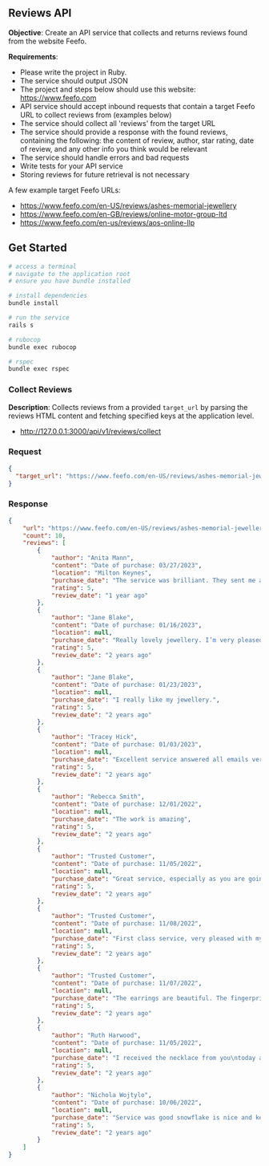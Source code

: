 ## Reviews API
**Objective**: Create an API service that collects and returns reviews found from the website Feefo.

**Requirements**:  
- Please write the project in Ruby.
- The service should output JSON
- The project and steps below should use this website: https://www.feefo.com
- API service should accept inbound requests that contain a target Feefo URL to collect reviews from (examples below)
- The service should collect all 'reviews' from the target URL
- The service should provide a response with the found reviews, containing the following: the content of review, author, star rating, date of review, and any other info you think would be relevant
- The service should handle errors and bad requests
- Write tests for your API service
- Storing reviews for future retrieval is not necessary

A few example target Feefo URLs:
- https://www.feefo.com/en-US/reviews/ashes-memorial-jewellery
- https://www.feefo.com/en-GB/reviews/online-motor-group-ltd
- https://www.feefo.com/en-us/reviews/aos-online-llp


## Get Started
```bash
# access a terminal
# navigate to the application root
# ensure you have bundle installed

# install dependencies
bundle install

# run the service
rails s 

# rubocop
bundle exec rubocop

# rspec
bundle exec rspec
```

### Collect Reviews 
**Description**: Collects reviews from a provided `target_url` by parsing the reviews HTML content and fetching specified keys at the application level.
- http://127.0.0.1:3000/api/v1/reviews/collect

### Request
```json
{
  "target_url": "https://www.feefo.com/en-US/reviews/ashes-memorial-jewellery"
}
```

### Response
```json
{
    "url": "https://www.feefo.com/en-US/reviews/ashes-memorial-jewellery",
    "count": 10,
    "reviews": [
        {
            "author": "Anita Mann",
            "content": "Date of purchase: 03/27/2023",
            "location": "Milton Keynes",
            "purchase_date": "The service was brilliant. They sent me an envelope to put the ashes in and I sent it back to them recorded signed for and I got an email from them to say that they’d received the ashes. It took appro",
            "rating": 5,
            "review_date": "1 year ago"
        },
        {
            "author": "Jane Blake",
            "content": "Date of purchase: 01/16/2023",
            "location": null,
            "purchase_date": "Really lovely jewellery. I’m very pleased.",
            "rating": 5,
            "review_date": "2 years ago"
        },
        {
            "author": "Jane Blake",
            "content": "Date of purchase: 01/23/2023",
            "location": null,
            "purchase_date": "I really like my jewellery.",
            "rating": 5,
            "review_date": "2 years ago"
        },
        {
            "author": "Tracey Hick",
            "content": "Date of purchase: 01/03/2023",
            "location": null,
            "purchase_date": "Excellent service answered all emails very quickly item arrive before the date they said everything was wrapped so nothing would get broken and was secure very happy with my necklace will recommend to",
            "rating": 5,
            "review_date": "2 years ago"
        },
        {
            "author": "Rebecca Smith",
            "content": "Date of purchase: 12/01/2022",
            "location": null,
            "purchase_date": "The work is amazing",
            "rating": 5,
            "review_date": "2 years ago"
        },
        {
            "author": "Trusted Customer",
            "content": "Date of purchase: 11/05/2022",
            "location": null,
            "purchase_date": "Great service, especially as you are going through an emotional time. Ordering was easy and good contact throughout. Delivery was within the stated timeframe and the items we well made and packaged.",
            "rating": 5,
            "review_date": "2 years ago"
        },
        {
            "author": "Trusted Customer",
            "content": "Date of purchase: 11/08/2022",
            "location": null,
            "purchase_date": "First class service, very pleased with my purchase.",
            "rating": 5,
            "review_date": "2 years ago"
        },
        {
            "author": "Trusted Customer",
            "content": "Date of purchase: 11/07/2022",
            "location": null,
            "purchase_date": "The earrings are beautiful. The fingerprint is so clear.\nDefinitely recommend Ashes Memorial👍",
            "rating": 5,
            "review_date": "2 years ago"
        },
        {
            "author": "Ruth Harwood",
            "content": "Date of purchase: 11/05/2022",
            "location": null,
            "purchase_date": "I received the necklace from you\ntoday and I'm so happy with it. The\ntime and patience on the telephone\nexplaining things to me. When I\nreceived it it was so well packed\nand inside were clear detailed",
            "rating": 5,
            "review_date": "2 years ago"
        },
        {
            "author": "Nichola Wojtylo",
            "content": "Date of purchase: 10/06/2022",
            "location": null,
            "purchase_date": "Service was good snowflake is nice and key ring but on small side but it’s nice",
            "rating": 5,
            "review_date": "2 years ago"
        }
    ]
}
```